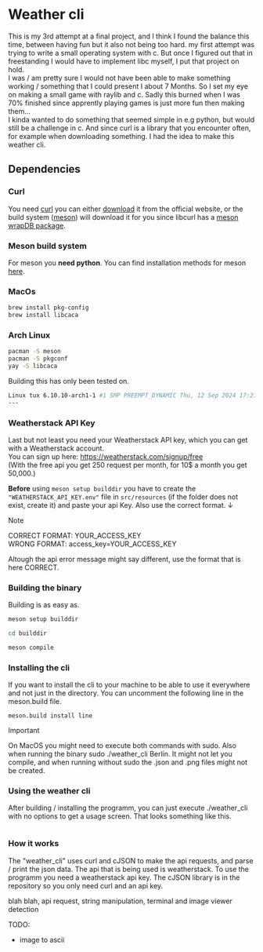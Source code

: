 # Weather cli

This is my 3rd attempt at a final project, and I think I found the balance this time, between having fun but it also not being too hard.
my first attempt was trying to write a small operating system with c. But once I figured out that in freestanding I would have to implement libc myself, I put that project on hold.  
I was / am pretty sure I would not have been able to make something working / something that I could present I about 7 Months. So I set my eye on making a small game with raylib and c. Sadly this burned when I was 70% finished since apprently playing games is just more fun then making them...  
I kinda wanted to do something that seemed simple in e.g python, but would still be a challenge in c. And since curl is a library that you encounter often, for example when downloading something. I had the idea to make this weather cli.

## Dependencies

### Curl
You need [curl](https://curl.se) you can either [download](https://curl.se/download.html) it from the official website, or the build system ([meson](https://mesonbuild.com/index.html)) will download it for you since libcurl has a [meson wrapDB package](https://mesonbuild.com/Wrapdb-projects.html).

### Meson build system
For meson you **need python**. You can find installation methods for meson [here](https://mesonbuild.com/Getting-meson.html).

### MacOs 

```sh
brew install pkg-config 
brew install libcaca
```

### Arch Linux
```sh
pacman -S meson
pacman -S pkgconf
yay -S libcaca
```

Building this has only been tested on.  
```sh
Linux tux 6.10.10-arch1-1 #1 SMP PREEMPT_DYNAMIC Thu, 12 Sep 2024 17:21:02 +0000 x86_64 GNU/Linux
---
```

### Weatherstack API Key

Last but not least you need your Weatherstack API key, which you can get with a Weatherstack account.  
You can sign up here: https://weatherstack.com/signup/free  
(With the free api you get 250 request per month, for 10$ a month you get 50,000.)  

**Before** using ```meson setup builddir``` you have to create the `"WEATHERSTACK_API_KEY.env"` 
file in `src/resources` (if the folder does not exist, create it) and paste your api Key.
Also use the correct format. ↓


> [!NOTE]
> CORRECT FORMAT: YOUR_ACCESS_KEY  
> WRONG FORMAT: access_key=YOUR_ACCESS_KEY  

Altough the api error message might say different, use the format that is here CORRECT.

### Building the binary

Building is as easy as.  
```sh
meson setup builddir

cd builddir

meson compile
```

### Installing the cli
If you want to install the cli to your machine to be able to use it everywhere and not just in the directory.
You can uncomment the following line in the meson.build file.

```build
meson.build install line
```

> [!Important]
> On MacOS you might need to execute both commands with sudo.
> Also when running the binary sudo ./weather_cli Berlin.
> It might not let you compile, and when running without sudo the .json 
> and .png files might not be created.


###  Using the weather cli

After building / installing the programm, you can just execute ./weather_cli 
with no options to get a usage screen. That looks something like this.

``` 

```

### How it works

The "weather_cli" uses curl and cJSON to make the api requests, and parse / print the json data. 
The api that is being used is weatherstack. To use the programm you need a weatherstack api key.
The cJSON library is in the repository so you only need curl and an api key.  


blah blah, api request, string manipulation, terminal and image viewer detection


TODO:
- image to ascii
